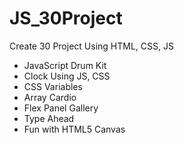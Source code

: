 # JS_30Project

Create 30 Project Using HTML, CSS, JS
- JavaScript Drum Kit
- Clock Using JS, CSS
- CSS Variables
- Array Cardio
- Flex Panel Gallery
- Type Ahead
- Fun with HTML5 Canvas

